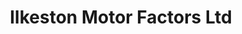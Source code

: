 ---
title: "Ilkeston Motor Factors Ltd"
url: /ilkeston/ilkeston-motor-factors-ltd/
shop: Autoteile
---